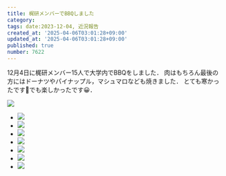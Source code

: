 ```yaml
---
title: 梶研メンバーでBBQしました
category:
tags: date:2023-12-04, 近況報告
created_at: '2025-04-06T03:01:28+09:00'
updated_at: '2025-04-06T03:01:28+09:00'
published: true
number: 7622
---
```



12月4日に梶研メンバー15人で大学内でBBQをしました．
肉はもちろん最後の方にはドーナツやパイナップル，マシュマロなども焼きました．
とても寒かったです🥶でも楽しかったです😀．

<img src="https://img.esa.io/uploads/production/attachments/13979/2025/04/06/148142/9550400e-1e2e-416a-96bd-f650725bb5a4.webp" />

<div class="img-container">
    <ul class="slider">
        <li><img src="https://img.esa.io/uploads/production/attachments/13979/2025/04/06/148142/da368f21-b384-43ac-a265-39af036d3724.webp" /></li>
        <li><img src="https://img.esa.io/uploads/production/attachments/13979/2025/04/06/148142/15ed8a8a-dfdf-403e-898d-2692595b0281.webp" /></li>
        <li><img src="https://img.esa.io/uploads/production/attachments/13979/2025/04/06/148142/d1553f06-64d0-4bb4-a4fe-860082e7310f.webp" /></li>
        <li><img src="https://img.esa.io/uploads/production/attachments/13979/2025/04/06/148142/f7baba1d-d24c-47d9-a1a5-0e44dec3d0eb.webp" /></li>
        <li><img src="https://img.esa.io/uploads/production/attachments/13979/2025/04/06/148142/51c6302d-699c-4913-81a2-85f042f1a988.webp" /></li>
        <li><img src="https://img.esa.io/uploads/production/attachments/13979/2025/04/06/148142/74d8bb50-c87e-447b-9600-26f19c8af043.webp" /></li>
        <li><img src="https://img.esa.io/uploads/production/attachments/13979/2025/04/06/148142/f9c47064-aa5e-4475-9fb9-b5208805b7f6.webp" /></li>
    </ul>
</div>

